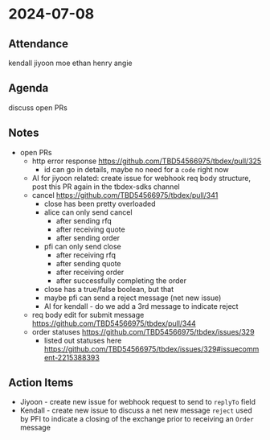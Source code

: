 # 2024-07-08

## Attendance
kendall jiyoon moe ethan henry angie

## Agenda
discuss open PRs 
## Notes
- open PRs
  - http error response https://github.com/TBD54566975/tbdex/pull/325 
    - id can go in details, maybe no need for a `code` right now
  - AI for jiyoon related: create issue for webhook req body structure, post this PR again in the tbdex-sdks channel
  - cancel https://github.com/TBD54566975/tbdex/pull/341
    - close has been pretty overloaded
    - alice can only send cancel
      - after sending rfq
      - after receiving quote
      - after sending order
    - pfi can only send close
      - after receiving rfq
      - after sending quote
      - after receiving order
      - after successfully completing the order
    - close has a true/false boolean, but that 
    - maybe pfi can send a reject message (net new issue)
    - AI for kendall - do we add a 3rd message to indicate reject
  - req body edit for submit message https://github.com/TBD54566975/tbdex/pull/344 
  - order statuses https://github.com/TBD54566975/tbdex/issues/329 
    - listed out statuses here https://github.com/TBD54566975/tbdex/issues/329#issuecomment-2215388393

## Action Items
- Jiyoon - create new issue for webhook request to send to `replyTo` field
- Kendall - create new issue to discuss a net new message `reject` used by PFI to indicate a closing of the exchange prior to receiving an `Order` message